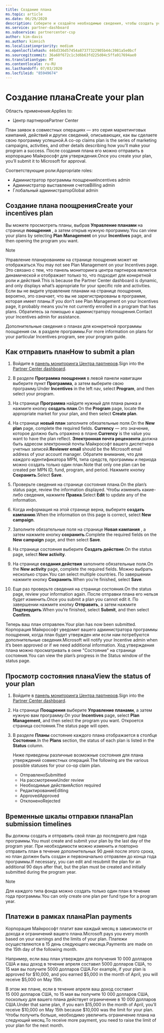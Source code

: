 ```yaml
---
title: Создание плана
ms.topic: article
ms.date: 06/29/2020
description: Соберите и создайте необходимые сведения, чтобы создать успешный маркетинговый план для программы поощрения.
ms.service: partner-dashboard
ms.subservice: partnercenter-csp
author: kim-davis
ms.author: kimnich
ms.localizationpriority: medium
ms.openlocfilehash: 446d336d57454a87377322905b44c3981a5e0bcf
ms.sourcegitcommit: 36a60f672c1c3d6b63fd225d04c5ffa917694ae0
ms.translationtype: MT
ms.contentlocale: ru-RU
ms.lasthandoff: 07/03/2020
ms.locfileid: "85949674"
---
```

# <a name="create-your-plan"></a><span data-ttu-id="1bf3b-103">Создание плана</span><span class="sxs-lookup"><span data-stu-id="1bf3b-103">Create your plan</span></span>

<span data-ttu-id="1bf3b-104">Область применения:</span><span class="sxs-lookup"><span data-stu-id="1bf3b-104">Applies to:</span></span>

- <span data-ttu-id="1bf3b-105">Центр партнеров</span><span class="sxs-lookup"><span data-stu-id="1bf3b-105">Partner Center</span></span>

<span data-ttu-id="1bf3b-106">План заявок в совместных операциях — это серия маркетинговых кампаний, действий и других сведений, описывающих, как вы сделаете свою программу успешной.</span><span class="sxs-lookup"><span data-stu-id="1bf3b-106">A co-op claims plan is the series of marketing campaigns, activities, and other details describing how you’ll make your program a success.</span></span> <span data-ttu-id="1bf3b-107">После создания плана его можно отправить в корпорацию Майкрософт для утверждения.</span><span class="sxs-lookup"><span data-stu-id="1bf3b-107">Once you create your plan, you’ll submit it to Microsoft for approval.</span></span> 

<span data-ttu-id="1bf3b-108">Соответствующие роли:</span><span class="sxs-lookup"><span data-stu-id="1bf3b-108">Appropriate roles:</span></span>

- <span data-ttu-id="1bf3b-109">Администратор программы поощрения</span><span class="sxs-lookup"><span data-stu-id="1bf3b-109">Incentives admin</span></span>
- <span data-ttu-id="1bf3b-110">Администратор выставления счетов</span><span class="sxs-lookup"><span data-stu-id="1bf3b-110">Billing admin</span></span>
- <span data-ttu-id="1bf3b-111">Глобальный администратор</span><span class="sxs-lookup"><span data-stu-id="1bf3b-111">Global admin</span></span>

## <a name="create-your-incentives-plan"></a><span data-ttu-id="1bf3b-112">Создание плана поощрения</span><span class="sxs-lookup"><span data-stu-id="1bf3b-112">Create your incentives plan</span></span>

<span data-ttu-id="1bf3b-113">Вы можете просмотреть планы, выбрав **Управление планами** на странице **поощрения** , а затем открыв нужную программу.</span><span class="sxs-lookup"><span data-stu-id="1bf3b-113">You can view your plans by selecting **Plan Management** on your **Incentives** page, and then opening the program you want.</span></span>

>[!NOTE]
><span data-ttu-id="1bf3b-114">Управление планированием на странице поощрения может не отображаться.</span><span class="sxs-lookup"><span data-stu-id="1bf3b-114">You may not see Plan Management on your Incentives page.</span></span> <span data-ttu-id="1bf3b-115">Это связано с тем, что панель мониторинга центра партнеров является динамической и отображает только то, что подходит для конкретной роли и действий.</span><span class="sxs-lookup"><span data-stu-id="1bf3b-115">This is because the Partner Center dashboard is dynamic, and only displays what’s appropriate for your specific role and activities.</span></span> <span data-ttu-id="1bf3b-116">Если вы не видите управление планами на странице поощрения, вероятно, это означает, что вы не зарегистрированы в программе, которая имеет планы.</span><span class="sxs-lookup"><span data-stu-id="1bf3b-116">If you don’t see Plan Management on your Incentives page, it probably means you’re not currently enrolled in a program that has plans.</span></span> <span data-ttu-id="1bf3b-117">Обратитесь за помощью к администратору поощрения.</span><span class="sxs-lookup"><span data-stu-id="1bf3b-117">Contact your Incentives admin for assistance.</span></span>

<span data-ttu-id="1bf3b-118">Дополнительные сведения о планах для конкретной программы поощрения см. в разделе программы.</span><span class="sxs-lookup"><span data-stu-id="1bf3b-118">For more information on plans for your particular Incentives program, see your program guide.</span></span>

## <a name="how-to-submit-a-plan"></a><span data-ttu-id="1bf3b-119">Как отправить план</span><span class="sxs-lookup"><span data-stu-id="1bf3b-119">How to submit a plan</span></span>

1. <span data-ttu-id="1bf3b-120">Войдите в [панель мониторинга Центра партнеров](https://partner.microsoft.com/dashboard/).</span><span class="sxs-lookup"><span data-stu-id="1bf3b-120">Sign into the [Partner Center dashboard](https://partner.microsoft.com/dashboard/).</span></span>

2. <span data-ttu-id="1bf3b-121">В разделе **Программа поощрения** в левой панели навигации выберите пункт **Программа**, а затем выберите свою программу.</span><span class="sxs-lookup"><span data-stu-id="1bf3b-121">Under **Incentives** in the left nav, select **Program**, and then select your program.</span></span> 

3. <span data-ttu-id="1bf3b-122">На странице **Программа** найдите нужный для плана рынка и нажмите кнопку **создать план**.</span><span class="sxs-lookup"><span data-stu-id="1bf3b-122">On the **Program** page, locate the appropriate market for your plan, and then select **Create plan**.</span></span> 

4. <span data-ttu-id="1bf3b-123">На странице **новый план** заполните обязательные поля.</span><span class="sxs-lookup"><span data-stu-id="1bf3b-123">On the **New plan** page, complete the required fields.</span></span> <span data-ttu-id="1bf3b-124">**Currency** — это значение, которое должно быть отражено в плане.</span><span class="sxs-lookup"><span data-stu-id="1bf3b-124">**Currency** is the value you want to have the plan reflect.</span></span> <span data-ttu-id="1bf3b-125">**Электронная почта рецензента** должна быть адресом электронной почты Майкрософт вашего диспетчера учетных записей.</span><span class="sxs-lookup"><span data-stu-id="1bf3b-125">**Reviewer email** should be the Microsoft email address of your account manager.</span></span> <span data-ttu-id="1bf3b-126">Обратите внимание, что для каждого идентификатора MPN, типа средств, программы и периода можно создать только один план.</span><span class="sxs-lookup"><span data-stu-id="1bf3b-126">Note that only one plan can be created per MPN ID, fund, program, and period.</span></span> <span data-ttu-id="1bf3b-127">Нажмите кнопку **Сохранить**.</span><span class="sxs-lookup"><span data-stu-id="1bf3b-127">Select **Save**.</span></span>

5. <span data-ttu-id="1bf3b-128">Проверьте сведения на странице состояния плана.</span><span class="sxs-lookup"><span data-stu-id="1bf3b-128">On the plan’s status page, review the information displayed.</span></span> <span data-ttu-id="1bf3b-129">Чтобы изменить какие-либо сведения, нажмите **Правка**.</span><span class="sxs-lookup"><span data-stu-id="1bf3b-129">Select **Edit** to update any of the information.</span></span>

6. <span data-ttu-id="1bf3b-130">Когда информация на этой странице верна, выберите **создать кампанию**.</span><span class="sxs-lookup"><span data-stu-id="1bf3b-130">When the information on this page is correct, select **New campaign**.</span></span>

7. <span data-ttu-id="1bf3b-131">Заполните обязательные поля на странице **Новая кампания** , а затем нажмите кнопку **сохранить**.</span><span class="sxs-lookup"><span data-stu-id="1bf3b-131">Complete the required fields on the **New campaign** page, and then select **Save**.</span></span>

8. <span data-ttu-id="1bf3b-132">На странице состояния выберите **Создать действие**.</span><span class="sxs-lookup"><span data-stu-id="1bf3b-132">On the status page, select **New activity**.</span></span> 

9. <span data-ttu-id="1bf3b-133">На странице **создания действия**  заполните обязательные поля.</span><span class="sxs-lookup"><span data-stu-id="1bf3b-133">On the **New activity** page, complete the required fields.</span></span> <span data-ttu-id="1bf3b-134">Можно выбрать несколько стран.</span><span class="sxs-lookup"><span data-stu-id="1bf3b-134">You can select multiple countries.</span></span> <span data-ttu-id="1bf3b-135">По завершении нажмите кнопку **Сохранить**.</span><span class="sxs-lookup"><span data-stu-id="1bf3b-135">When you’re finished, select **Save**.</span></span> 

10. <span data-ttu-id="1bf3b-136">Еще раз проверьте сведения на странице состояния.</span><span class="sxs-lookup"><span data-stu-id="1bf3b-136">On the status page, review your information again.</span></span> <span data-ttu-id="1bf3b-137">После отправки плана его нельзя будет изменить.</span><span class="sxs-lookup"><span data-stu-id="1bf3b-137">Once you submit a plan you cannot edit it.</span></span> <span data-ttu-id="1bf3b-138">По завершении нажмите кнопку **Отправить**, а затем нажмите **Подтвердить**.</span><span class="sxs-lookup"><span data-stu-id="1bf3b-138">When you’re finished, select **Submit**, and then select **Confirm**.</span></span>

<span data-ttu-id="1bf3b-139">Теперь ваш план отправлен.</span><span class="sxs-lookup"><span data-stu-id="1bf3b-139">Your plan has now been submitted.</span></span> <span data-ttu-id="1bf3b-140">Корпорация Майкрософт уведомит вашего администратора программы поощрения, когда план будет утвержден или если нам потребуются дополнительные сведения.</span><span class="sxs-lookup"><span data-stu-id="1bf3b-140">Microsoft will notify your Incentive admin when it’s been approved or if we need additional information.</span></span> <span data-ttu-id="1bf3b-141">Ход утверждения плана можно просматривать в окне "Состояние" на странице состояния.</span><span class="sxs-lookup"><span data-stu-id="1bf3b-141">You can view the plan’s progress in the Status window of the status page.</span></span>

## <a name="view-the-status-of-your-plan"></a><span data-ttu-id="1bf3b-142">Просмотр состояния плана</span><span class="sxs-lookup"><span data-stu-id="1bf3b-142">View the status of your plan</span></span>

1. <span data-ttu-id="1bf3b-143">Войдите в [панель мониторинга Центра партнеров](https://partner.microsoft.com/dashboard/).</span><span class="sxs-lookup"><span data-stu-id="1bf3b-143">Sign into the [Partner Center dashboard](https://partner.microsoft.com/dashboard/).</span></span>

2. <span data-ttu-id="1bf3b-144">На странице **Поощрения** выберите **Управление планами**, а затем нужную вам программу.</span><span class="sxs-lookup"><span data-stu-id="1bf3b-144">On your **Incentives** page, select **Plan Management**, and then select the program you want.</span></span> <span data-ttu-id="1bf3b-145">Откроется страница состояния.</span><span class="sxs-lookup"><span data-stu-id="1bf3b-145">The status page will open.</span></span>

3. <span data-ttu-id="1bf3b-146">В разделе **Планы** состояние каждого плана отображается в столбце **Состояние**.</span><span class="sxs-lookup"><span data-stu-id="1bf3b-146">In the **Plans** section, the status of each plan is listed in the **Status** column.</span></span>

   <span data-ttu-id="1bf3b-147">Ниже приведены различные возможные состояния для плана утверждений совместных операций.</span><span class="sxs-lookup"><span data-stu-id="1bf3b-147">The following are the various possible statuses for your co-op claim plan.</span></span>

   - <span data-ttu-id="1bf3b-148">Отправлено</span><span class="sxs-lookup"><span data-stu-id="1bf3b-148">Submitted</span></span>
   - <span data-ttu-id="1bf3b-149">На рассмотрении</span><span class="sxs-lookup"><span data-stu-id="1bf3b-149">Under review</span></span>
   - <span data-ttu-id="1bf3b-150">Необходимые действия</span><span class="sxs-lookup"><span data-stu-id="1bf3b-150">Action required</span></span>
   - <span data-ttu-id="1bf3b-151">Редактирование</span><span class="sxs-lookup"><span data-stu-id="1bf3b-151">Editing</span></span>
   - <span data-ttu-id="1bf3b-152">Approved</span><span class="sxs-lookup"><span data-stu-id="1bf3b-152">Approved</span></span>
   - <span data-ttu-id="1bf3b-153">Отклонено</span><span class="sxs-lookup"><span data-stu-id="1bf3b-153">Rejected</span></span>

## <a name="plan-submission-timelines"></a><span data-ttu-id="1bf3b-154">Временные шкалы отправки плана</span><span class="sxs-lookup"><span data-stu-id="1bf3b-154">Plan submission timelines</span></span>

<span data-ttu-id="1bf3b-155">Вы должны создать и отправить свой план до последнего дня года программы.</span><span class="sxs-lookup"><span data-stu-id="1bf3b-155">You must create and submit your plan by the last day of the program year.</span></span> <span data-ttu-id="1bf3b-156">При необходимости можно изменить и повторно отправить план в течение дополнительных 90 дней после этого срока, но план должен быть создан и первоначально отправлен до конца года программы.</span><span class="sxs-lookup"><span data-stu-id="1bf3b-156">If necessary, you can edit and resubmit the plan for an additional 90 days after that, but the plan must be created and initially submitted during the program year.</span></span>

>[!NOTE]
> <span data-ttu-id="1bf3b-157">Для каждого типа фонда можно создать только один план в течение года программы.</span><span class="sxs-lookup"><span data-stu-id="1bf3b-157">You can only create one plan per fund type for a program year.</span></span>

## <a name="plan-payments"></a><span data-ttu-id="1bf3b-158">Платежи в рамках плана</span><span class="sxs-lookup"><span data-stu-id="1bf3b-158">Plan payments</span></span>

<span data-ttu-id="1bf3b-159">Корпорация Майкрософт платит вам каждый месяц в зависимости от дохода и ограничений вашего плана.</span><span class="sxs-lookup"><span data-stu-id="1bf3b-159">Microsoft pays you every month based on your earnings and the limits of your plan.</span></span> <span data-ttu-id="1bf3b-160">Платежи осуществляются в 15 день следующего месяца.</span><span class="sxs-lookup"><span data-stu-id="1bf3b-160">Payments are made on the 15th day of the following month.</span></span>

<span data-ttu-id="1bf3b-161">Например, если ваш план утвержден для получения 10 000 долларов США и ваш доход в течение апреля составил 5000 долларов США, то 15 мая вы получите 5000 долларов США.</span><span class="sxs-lookup"><span data-stu-id="1bf3b-161">For example, if your plan is approved for $10,000, and you earned $5,000 in the month of April, you will receive $5,000 on May 15th.</span></span>

<span data-ttu-id="1bf3b-162">В этом же плане, если в течение апреля ваш доход составит 15 000 долларов США, то 15 мая вы получите 10 000 долларов США, поскольку для вашего плана действует ограничение в 10 000 долларов США.</span><span class="sxs-lookup"><span data-stu-id="1bf3b-162">Under that same plan, if you earn $15,000 in the month of April, you’ll receive $10,000 on May 15th because $10,000 was the limit for your plan.</span></span> <span data-ttu-id="1bf3b-163">Чтобы получить больше, необходимо увеличить ограничение плана на следующий месяц.</span><span class="sxs-lookup"><span data-stu-id="1bf3b-163">To receive more payment, you need to raise the limit of your plan for the next month.</span></span>
